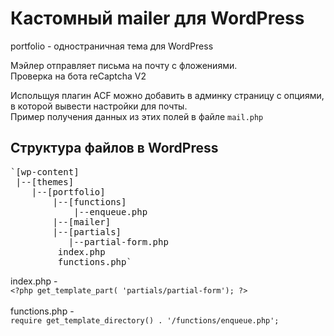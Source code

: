 # Кастомный mailer для WordPress

portfolio - одностраничная тема для WordPress

Мэйлер отправляет письма на почту с фложениями.<br>
Проверка на бота reCaptcha V2

Испольщуя плагин ACF можно добавить в админку страницу с опциями, в которой вывести настройки для почты.<br>
Пример получения данных из этих полей в файле `mail.php`

## Структура файлов в WordPress

<pre>
`[wp-content]
 |--[themes]
    |--[portfolio]
        |--[functions]
            |--enqueue.php
        |--[mailer]
        |--[partials]
           |--partial-form.php
         index.php
         functions.php`
</pre>
index.php - <br>`<?php get_template_part( 'partials/partial-form'); ?>` <br><br>
functions.php - <br>`require get_template_directory() . '/functions/enqueue.php';` <br><br>
